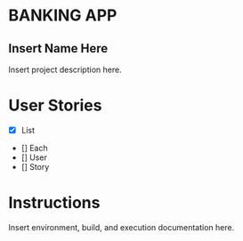 # BANKING APP
## Insert Name Here
Insert project description here.

# User Stories
- [x] List
- [] Each
- [] User
- [] Story

# Instructions
Insert environment, build, and execution documentation here.
